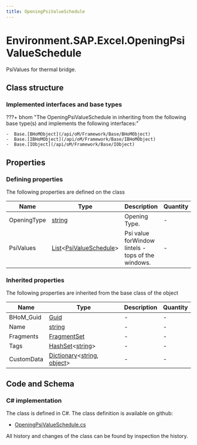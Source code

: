 ```yaml
---
title: OpeningPsiValueSchedule
---
```


# Environment.SAP.Excel.OpeningPsiValueSchedule

PsiValues for thermal bridge.

## Class structure

### Implemented interfaces and base types

???+ bhom "The OpeningPsiValueSchedule in inheriting from the following base type(s) and implements the following interfaces:"

    -  Base.[BHoMObject](/api/oM/Framework/Base/BHoMObject)
    -  Base.[IBHoMObject](/api/oM/Framework/Base/IBHoMObject)
    -  Base.[IObject](/api/oM/Framework/Base/IObject)


## Properties



### Defining properties

The following properties are defined on the class

| Name             | Type             | Description      | Quantity         |
|------------------|------------------|------------------|------------------|
| OpeningType | [string](https://learn.microsoft.com/en-us/dotnet/api/System.String?view=netstandard-2.0) | Opening Type. | - |
| PsiValues | [List](https://learn.microsoft.com/en-us/dotnet/api/System.Collections.Generic.List-1?view=netstandard-2.0)&lt;[PsiValueSchedule](/api/oM/Adapter/Environment/SAP/Excel/PsiValueSchedule)&gt; | Psi value forWindow lintels - tops of the windows. | - |


### Inherited properties
The following properties are inherited from the base class of the object

| Name             | Type             | Description      | Quantity         |
|------------------|------------------|------------------|------------------|
| BHoM_Guid | [Guid](https://learn.microsoft.com/en-us/dotnet/api/System.Guid?view=netstandard-2.0) | - | - |
| Name | [string](https://learn.microsoft.com/en-us/dotnet/api/System.String?view=netstandard-2.0) | - | - |
| Fragments | [FragmentSet](/api/oM/Framework/Base/FragmentSet) | - | - |
| Tags | [HashSet](https://learn.microsoft.com/en-us/dotnet/api/System.Collections.Generic.HashSet-1?view=netstandard-2.0)&lt;[string](https://learn.microsoft.com/en-us/dotnet/api/System.String?view=netstandard-2.0)&gt; | - | - |
| CustomData | [Dictionary](https://learn.microsoft.com/en-us/dotnet/api/System.Collections.Generic.Dictionary-2?view=netstandard-2.0)&lt;[string](https://learn.microsoft.com/en-us/dotnet/api/System.String?view=netstandard-2.0), [object](https://learn.microsoft.com/en-us/dotnet/api/System.Object?view=netstandard-2.0)&gt; | - | - |


## Code and Schema

### C# implementation

The class is defined in C#. The class definition is available on github:

- [OpeningPsiValueSchedule.cs](https://github.com/BHoM/SAP_Toolkit/blob/develop/SAP_oM/Excel/OpeningPsiValueSchedule.cs)

All history and changes of the class can be found by inspection the history.
